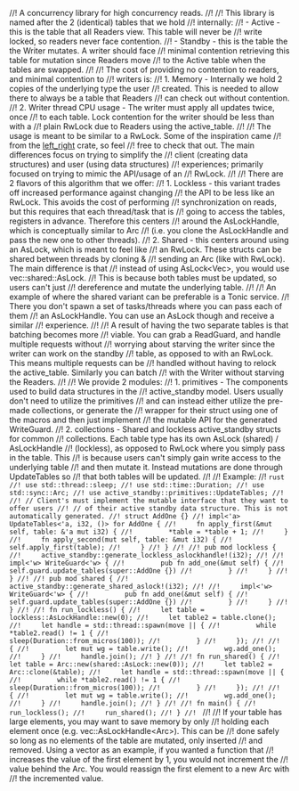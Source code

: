 //! A concurrency library for high concurrency reads.
//!
//! This library is named after the 2 (identical) tables that we hold
//! internally:
//! - Active - this is the table that all Readers view. This table will never be
//!   write locked, so readers never face contention.
//! - Standby - this is the table the the Writer mutates. A writer should face
//!   minimal contention retrieving this table for mutation since Readers move
//!   to the Active table when the tables are swapped.
//!
//! The cost of providing no contention to readers, and minimal contention to
//! writers is:
//! 1. Memory - Internally we hold 2 copies of the underlying type the user
//!    created. This is needed to allow there to always be a table that Readers
//!    can check out without contention.
//! 2. Writer thread CPU usage - The writer must apply all updates twice, once
//!    to each table. Lock contention for the writer should be less than with a
//!    plain RwLock due to Readers using the active_table.
//!
//! The usage is meant to be similar to a RwLock. Some of the inspiration came
//! from the [left_right](https://crates.io/crates/left-right) crate, so feel
//! free to check that out. The main differences focus on trying to simplify the
//! client (creating data structures) and user (using data structures)
//! experiences; primarily focused on trying to mimic the API/usage of an
//! RwLock.
//!
//! There are 2 flavors of this algorithm that we offer:
//! 1. Lockless - this variant trades off increased performance against changing
//!    the API to be less like an RwLock. This avoids the cost of performing
//!    synchronization on reads, but this requires that each thread/task that is
//!    going to access the tables, registers in advance. Therefore this centers
//!    around the AsLockHandle, which is conceptually similar to Arc<RwLock>
//!    (i.e. you clone the AsLockHandle and pass the new one to other threads).
//! 2. Shared - this centers around using an AsLock, which is meant to feel like
//!    an RwLock. These structs can be shared between threads by cloning &
//!    sending an Arc<AsLock> (like with RwLock). The main difference is that
//!    instead of using AsLock<Vec<T>>, you would use vec::shared::AsLock<T>.
//!    This is because both tables must be updated, so users can't just
//!    dereference and mutate the underlying table.
//!
//! An example of where the shared variant can be preferable is a Tonic service.
//! There you don't spawn a set of tasks/threads where you can pass each of them
//! an AsLockHandle. You can use an AsLock though and receive a similar
//! experience.
//!
//! A result of having the two separate tables is that batching becomes more
//! viable. You can grab a ReadGuard, and handle multiple requests without
//! worrying about starving the writer since the writer can work on the standby
//! table, as opposed to with an RwLock. This means multiple requests can be
//! handled without having to relock the active_table. Similarly you can batch
//! with the Writer without starving the Readers.
//!
//! We provide 2 modules:
//! 1. primitives - The components used to build data structures in the
//!    active_standby model. Users usually don't need to utilize the primitives
//!    and can instead either utilize the pre-made collections, or generate the
//!    wrapper for their struct using one of the macros and then just implement
//!    the mutable API for the generated WriteGuard.
//! 2. collections - Shared and lockless active_standby structs for common
//!    collections. Each table type has its own AsLock (shared) / AsLockHandle
//!    (lockless), as opposed to RwLock where you simply pass in the table. This
//!    is because users can't simply gain write access to the underlying table
//!    and then mutate it. Instead mutations are done through UpdateTables so
//!    that both tables will be updated.
//!
//! Example:
//! ```rust
//! use std::thread::sleep;
//! use std::time::Duration;
//! use std::sync::Arc;
//! use active_standby::primitives::UpdateTables;
//!
//! // Client's must implement the mutable interface that they want to offer users
//! // of their active standby data structure. This is not automatically generated.
//! struct AddOne {}
//! impl<'a> UpdateTables<'a, i32, ()> for AddOne {
//!     fn apply_first(&mut self, table: &'a mut i32) {
//!         *table = *table + 1;
//!     }
//!     fn apply_second(mut self, table: &mut i32) {
//!         self.apply_first(table);
//!     }
//! }
//!
//! pub mod lockless {
//!     active_standby::generate_lockless_aslockhandle!(i32);
//!
//!     impl<'w> WriteGuard<'w> {
//!         pub fn add_one(&mut self) {
//!             self.guard.update_tables(super::AddOne {})
//!         }
//!     }
//! }
//!
//! pub mod shared {
//!     active_standby::generate_shared_aslock!(i32);
//!
//!     impl<'w> WriteGuard<'w> {
//!         pub fn add_one(&mut self) {
//!             self.guard.update_tables(super::AddOne {})
//!         }
//!     }
//! }
//!
//! fn run_lockless() {
//!     let table = lockless::AsLockHandle::new(0);
//!     let table2 = table.clone();
//!     let handle = std::thread::spawn(move || {
//!         while *table2.read() != 1 {
//!             sleep(Duration::from_micros(100));
//!         }
//!     });
//!
//!     {
//!         let mut wg = table.write();
//!         wg.add_one();
//!     }
//!     handle.join();
//! }
//!
//! fn run_shared() {
//!     let table = Arc::new(shared::AsLock::new(0));
//!     let table2 = Arc::clone(&table);
//!     let handle = std::thread::spawn(move || {
//!         while *table2.read() != 1 {
//!             sleep(Duration::from_micros(100));
//!         }
//!     });
//!
//!     {
//!         let mut wg = table.write();
//!         wg.add_one();
//!     }
//!     handle.join();
//! }
//!
//! fn main() {
//!     run_lockless();
//!     run_shared();
//! }
//! ```
//!
//! If your table has large elements, you may want to save memory by only
//! holding each element once (e.g. vec::AsLockHandle<Arc<i32>>). This can be
//! done safely so long as no elements of the table are mutated, only inserted
//! and removed. Using a vector as an example, if you wanted a function that
//! increases the value of the first element by 1, you would not increment the
//! value behind the Arc. You would reassign the first element to a new Arc with
//! the incremented value.